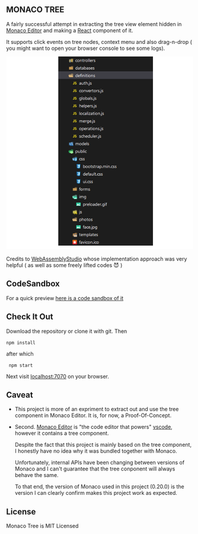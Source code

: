 MONACO TREE
-----------
A fairly successful attempt in extracting the tree view element hidden in [Monaco Editor](https://github.com/microsoft/monaco-editor) and making a [React](https://github.com/facebook/react) component of it.

It supports click events on tree nodes, context menu and also drag-n-drop ( you might want to open your browser console to see some logs).

![sample](img.png)


Credits to [WebAssemblyStudio](https://github.com/wasdk/WebAssemblyStudio) whose implementation approach was very helpful ( as well as some freely lifted codes :smiling_imp: ) 

CodeSandbox
--------------
For a quick preview [here is a code sandbox of it](https://codesandbox.io/s/github/BlueMagnificent/monaco-tree/)


Check It Out
--------------
Download the repository or clone it with git. Then

```
npm install
```
after which
```
 npm start
 ```
Next visit [localhost:7070](localhost:7070) on your browser.


Caveat
-------
* This project is more of an expriment to extract out and use the tree component in Monaco Editor. It is, for now, a Proof-Of-Concept.

* Second. [Monaco Editor](https://github.com/microsoft/monaco-editor) is "the code editor that powers" [vscode](https://github.com/microsoft/vscode), however it contains a tree component. 

    Despite the fact that this project is mainly based on the tree component, I honestly have no idea why it was bundled together with Monaco.

    Unfortunately, internal APIs have been changing between versions of Monaco and I can't guarantee that the tree conponent will always behave the same.

    To that end, the version of Monaco used in this project (0.20.0) is the version I can clearly confirm makes this project work as expected.


License
--------

Monaco Tree is MIT Licensed